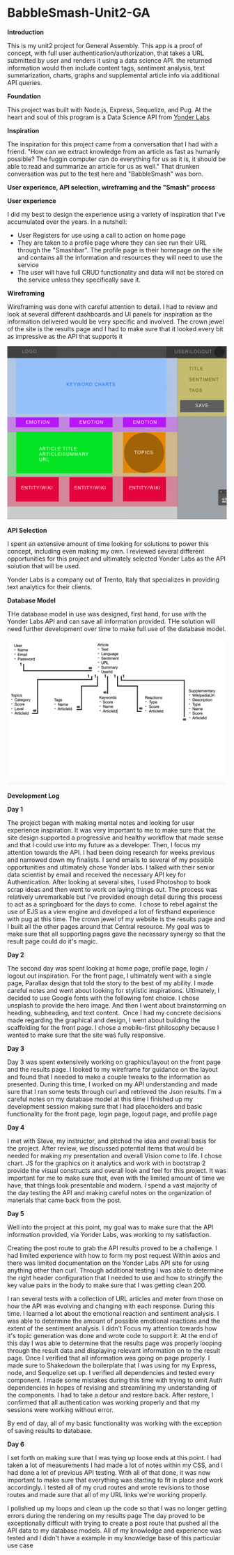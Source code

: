# BabbleSmash-Unit2-GA

**Introduction**

This is my unit2 project for General Assembly. This app is a proof of concept, with full user authentication/authorization, that takes a URL submitted by user and renders it using a data science API. the returned information would then include content tags, sentiment analysis, text summarization, charts, graphs and supplemental article info via additional API queries.

**Foundation**

This project was built with Node.js, Express, Sequelize, and Pug. At the heart and soul of this program is a Data Science API from [Yonder Labs](yonderlabs.com)

**Inspiration**

The inspiration for this project came from a conversation that I had with a friend. "How can we extract knowledge from an article as fast as humanly possible? The fuggin computer can do everything for us as it is, it should be able to read and summarize an article for us as well." That drunken conversation was put to the test here and "BabbleSmash" was born. 

**User experience, API selection, wireframing and the "Smash" process**

**User experience**

I did my best to design the experience using a variety of inspiration that I've accumulated over the years. In a nutshell:

* User Registers for use using a call to action on home page
* They are taken to a profile page where they can see run their URL through the "Smashbar". The profile page is their homepage on the site and contains all the information and resources they will need to use the service
* The user will have full CRUD functionality and data will not be stored on the service unless they specifically save it. 

**Wireframing**

Wireframing was done with careful attention to detail. I had to review and look at several different dashboards and UI panels for inspiration as the information delivered would be very specific and involved. The crown jewel of the site is the results page and I had to make sure that it looked every bit as impressive as the API that supports it

![Results page Wireframe](BabbleSmash_Wireframe.png)

**API Selection**

I spent an extensive amount of time looking for solutions to power this concept, including even making my own. I reviewed several different opportunities for this project and ultimately selected Yonder Labs as the API solution that will be used. 

Yonder Labs is a company out of Trento, Italy that specializes in providing text analytics for their clients. 

**Database Model**

THe database model in use was designed, first hand, for use with the Yonder Labs API and can save all information provided. THe solution will need further development over time to make full use of the database model.

![Database model for BabbleSmash](BabbleSmash_Model.png)

**Development Log**

**Day 1**

The project began with making mental notes and looking for user experience inspiration. It was very important to me to make sure that the site design supported a progressive and healthy workflow that made sense and that I could use into my future as a developer.
Then, I focus my attention towards the API. I had been doing research for weeks previous and narrowed down my finalists. I send emails to several of my possible opportunities and ultimately chose Yonder labs. I talked with their senior data scientist by email and received the necessary API key for Authentication.
After looking at several sites, I used Photoshop to book scrap ideas and then went to work on laying things out. The process was relatively unremarkable but I've provided enough detail during this process to act as a springboard for the days to come. 
I chose to rebel against the use of EJS as a view engine and developed a lot of firsthand experience with pug at this time.
The crown jewel of my website is the results page and I built all the other pages around that Central resource. My goal was to make sure that all supporting pages gave the necessary synergy so that the result page could do it's magic.

**Day 2**

The second day was spent looking at home page, profile page, login / logout out inspiration. For the front page, I ultimately went with a single page, Parallax design that told the story to the best of my ability. I made careful notes and went about looking for stylistic inspirations.
Ultimately, I decided to use Google fonts with the following font choice.
I chose unsplash to provide the hero image. And then I went about brainstorming on heading, subheading, and text content. 
Once I had my concrete decisions made regarding the graphical and design, I went about building the scaffolding for the front page. I chose a mobile-first philosophy because I wanted to make sure that the site was fully responsive.

**Day 3**

Day 3 was spent extensively working on graphics/layout on the front page and the results page. I looked to my wireframe for guidance on the layout and found that I needed to make a couple tweaks to the information as presented.
During this time, I worked on my API understanding and made sure that I ran some tests through curl and retrieved the Json results. I'm a careful notes on my database model at this time
I finished up my development session making sure that I had placeholders and basic functionality for the front page, login page, logout page, and profile page

**Day 4**

I met with Steve, my instructor, and pitched the idea and overall basis for the project. After review, we discussed potential items that would be needed for making my presentation and overall Vision come to life. I chose chart. JS for the graphics on it analytics and work with in bootstrap 2 provide the visual constructs and overall look and feel for this project. It was important for me to make sure that, even with the limited amount of time we have, that things look presentable and modern.
I spend a vast majority of the day testing the API and making careful notes on the organization of materials that came back from the post.

**Day 5**

Well into the project at this point, my goal was to make sure that the API information provided, via Yonder Labs, was working to my satisfaction. 

Creating the post route to grab the API results proved to be a challenge. I had limited experience with how to form my post request Within axios and there was limited documentation on the Yonder Labs API site for using anything other than curl. Through additional testing I was able to determine the right header configuration that I needed to use and how to stringify the key value pairs in the body to make sure that I was getting clean 200. 

I ran several tests with a collection of URL articles and meter from those on how the API was evolving and changing with each response. During this time. I learned a lot about the emotional reaction and sentiment analysis. I was able to determine the amount of possible emotional reactions and the extent of the sentiment analysis. I didn't Focus my attention towards how it's topic generation was done and wrote code to support it. At the end of this day I was able to determine that the results page was properly looping through the result data and displaying relevant information on to the result page.
Once I verified that all information was going on page properly. I made sure to Shakedown the boilerplate that I was using for my Express, node, and Sequelize set up. I verified all dependencies and tested every component. I made some mistakes during this time with trying to omit Auth dependencies in hopes of revising and streamlining my understanding of the components. I had to take a detour and restore back. After restore, I confirmed that all authentication was working properly and that my sessions were working without error.

By end of day, all of my basic functionality was working with the exception of saving results to database. 

**Day 6**

I set forth on making sure that I was tying up loose ends at this point. I had taken a lot of measurements I had made a lot of notes within my CSS, and I had done a lot of previous API testing. With all of that done, it was now important to make sure that everything was starting to fit in place and work accordingly. I tested all of my crud routes and wrote revisions to those routes and made sure that all of my URL links we're working properly.

I polished up my loops and clean up the code so that I was no longer getting errors during the rendering on my results page
The day proved to be exceptionally difficult with trying to create a post route that pushed all the API data to my database models. All of my knowledge and experience was tested and I didn't have a example in my knowledge base of this particular use case

